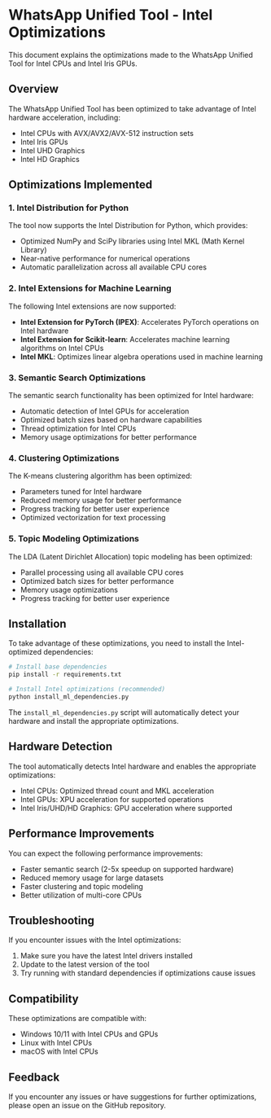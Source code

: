 # WhatsApp Unified Tool - Intel Optimizations

This document explains the optimizations made to the WhatsApp Unified Tool for Intel CPUs and Intel Iris GPUs.

## Overview

The WhatsApp Unified Tool has been optimized to take advantage of Intel hardware acceleration, including:

- Intel CPUs with AVX/AVX2/AVX-512 instruction sets
- Intel Iris GPUs
- Intel UHD Graphics
- Intel HD Graphics

## Optimizations Implemented

### 1. Intel Distribution for Python

The tool now supports the Intel Distribution for Python, which provides:

- Optimized NumPy and SciPy libraries using Intel MKL (Math Kernel Library)
- Near-native performance for numerical operations
- Automatic parallelization across all available CPU cores

### 2. Intel Extensions for Machine Learning

The following Intel extensions are now supported:

- **Intel Extension for PyTorch (IPEX)**: Accelerates PyTorch operations on Intel hardware
- **Intel Extension for Scikit-learn**: Accelerates machine learning algorithms on Intel CPUs
- **Intel MKL**: Optimizes linear algebra operations used in machine learning

### 3. Semantic Search Optimizations

The semantic search functionality has been optimized for Intel hardware:

- Automatic detection of Intel GPUs for acceleration
- Optimized batch sizes based on hardware capabilities
- Thread optimization for Intel CPUs
- Memory usage optimizations for better performance

### 4. Clustering Optimizations

The K-means clustering algorithm has been optimized:

- Parameters tuned for Intel hardware
- Reduced memory usage for better performance
- Progress tracking for better user experience
- Optimized vectorization for text processing

### 5. Topic Modeling Optimizations

The LDA (Latent Dirichlet Allocation) topic modeling has been optimized:

- Parallel processing using all available CPU cores
- Optimized batch sizes for better performance
- Memory usage optimizations
- Progress tracking for better user experience

## Installation

To take advantage of these optimizations, you need to install the Intel-optimized dependencies:

```bash
# Install base dependencies
pip install -r requirements.txt

# Install Intel optimizations (recommended)
python install_ml_dependencies.py
```

The `install_ml_dependencies.py` script will automatically detect your hardware and install the appropriate optimizations.

## Hardware Detection

The tool automatically detects Intel hardware and enables the appropriate optimizations:

- Intel CPUs: Optimized thread count and MKL acceleration
- Intel GPUs: XPU acceleration for supported operations
- Intel Iris/UHD/HD Graphics: GPU acceleration where supported

## Performance Improvements

You can expect the following performance improvements:

- Faster semantic search (2-5x speedup on supported hardware)
- Reduced memory usage for large datasets
- Faster clustering and topic modeling
- Better utilization of multi-core CPUs

## Troubleshooting

If you encounter issues with the Intel optimizations:

1. Make sure you have the latest Intel drivers installed
2. Update to the latest version of the tool
3. Try running with standard dependencies if optimizations cause issues

## Compatibility

These optimizations are compatible with:

- Windows 10/11 with Intel CPUs and GPUs
- Linux with Intel CPUs
- macOS with Intel CPUs

## Feedback

If you encounter any issues or have suggestions for further optimizations, please open an issue on the GitHub repository.
